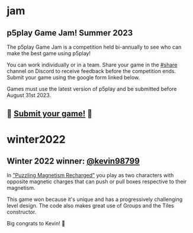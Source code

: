 # jam

## p5play Game Jam! Summer 2023

The p5play Game Jam is a competition held bi-annually to see who can make the best game using p5play!

You can work individually or in a team. Share your game in the [#share](https://discord.gg/3UTbqUgmPF) channel on Discord to receive feedback before the competition ends. Submit your game using the google form linked below.

Games must use the latest version of p5play and be submitted before August 31st 2023.

## 🎉 [Submit your game!](https://forms.gle/xn2PvsC8FA8Hf8Qo8) 🎉

# winter2022

## Winter 2022 winner: [@kevin98799](https://kevin98799.itch.io)

In ["Puzzling Magnetism Recharged"](https://kevin98799.itch.io/puzzling-magnetism-recharged) you play as two characters with opposite magnetic charges that can push or pull boxes respective to their magnetism.

This game won because it's unique and has a progressively challenging level design. The code also makes great use of Groups and the Tiles constructor.

Big congrats to Kevin! 🥳
